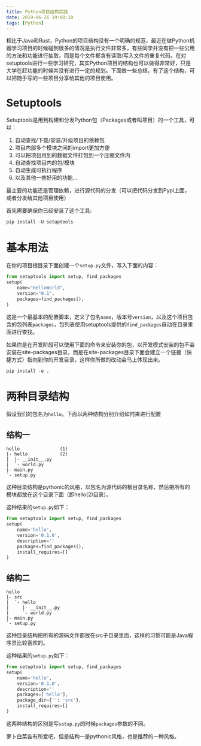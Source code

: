 ```yaml
---
title: Python项目结构实践
date: 2019-06-26 19:00:10
tags: [Python]
---
```


相比于Java和Rust，Python的项目结构没有一个明确的规范，最近在做Python机器学习项目的时候碰到很多的情况是执行文件非常多，有些同学并没有把一些公用的方法和功能进行抽取，而是每个文件都含有读取/写入文件的重复代码。在对setuptools进行一些学习研究，其实Python项目的结构也可以做得非常好，只是大学在赶功能的时候并没有进行一定的规划。下面做一些总结，有了这个结构，可以把随手写的一些项目分享给其他的项目使用。

<!-- more -->

# Setuptools

Setuptools是用到构建和分发Python包（Packages或者叫项目）的一个工具，可以：

1. 自动查找/下载/安装/升级项目的依赖包
2. 项目内部多个模块之间的import更加方便
3. 可以把项目用到的数据文件打包到一个压缩文件内
4. 自动查找项目内的包/模块
5. 自动生成可执行程序
6. 以及其他一些好用的功能...

最主要的功能还是管理依赖，进行源代码的分发（可以把代码分发到Pypi上面，或者分发给其他项目使用）

首先需要确保你已经安装了这个工具:

```shell
pip install -U setuptools
```

# 基本用法

在你的项目根目录下面创建一个`setup.py`文件，写入下面的内容：

```python
from setuptools import setup, find_packages
setup(
    name="HelloWorld",
    version="0.1",
    packages=find_packages(),
)
```

这是一个最基本的配置脚本，定义了包名`name`，版本号`version`，以及这个项目包含的包列表`packages`，包列表使用setuptools提供的`find_packages`自动在目录里面进行查找。

如果你是在开发阶段可以使用下面的命令来安装你的包，以开发模式安装的包不会安装在site-packages目录，而是在site-packages目录下面会建立一个链接（快捷方式）指向到你的开发目录，这样你所做的改动会马上体现出来。

```shell
pip install -e .
```

# 两种目录结构

假设我们的包名为`hello`，下面以两种结构分别介绍如何来进行配置

## 结构一

```
hello               (1)
|- hello            (2)
|  |- __init__.py
|  `- world.py
|- main.py
`- setup.py
```

这种目录结构是pythonic的风格，以包名为源代码的根目录名称，然后把所有的模块都放在这个目录下面（即hello(2)目录）。

这种结果的`setup.py`如下：

```python
from setuptools import setup, find_packages
setup(
    name='hello',
    version='0.1.0',
    description=''
    packages=find_packages(),
    install_requires=[]
)
```

## 结构二

```
hello
|- src
|  `- hello
|     |- __init__.py
|     `- world.py
|- main.py
`- setup.py
```

这种目录结构把所有的源码文件都放在src子目录里面，这样的习惯可能是Java程序员比较喜欢的。

这种结果的`setup.py`如下：

```python
from setuptools import setup, find_packages
setup(
    name='hello',
    version='0.1.0',
    description=''
    packages=['hello'],
    package_dir={'': 'src'},
    install_requires=[]
)
```

这两种结构的区别是写`setup.py`的时候`packages`参数的不同。

萝卜白菜各有所爱吧，但是结构一是pythonic风格，也是推荐的一种风格。